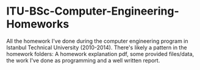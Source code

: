 ITU-BSc-Computer-Engineering-Homeworks
======================================

All the homework I've done during the computer engineering program in Istanbul Technical University (2010-2014). There's likely a pattern in the homework folders: A homework explanation pdf, some provided files/data, the work I've done as programming and a well written report.
